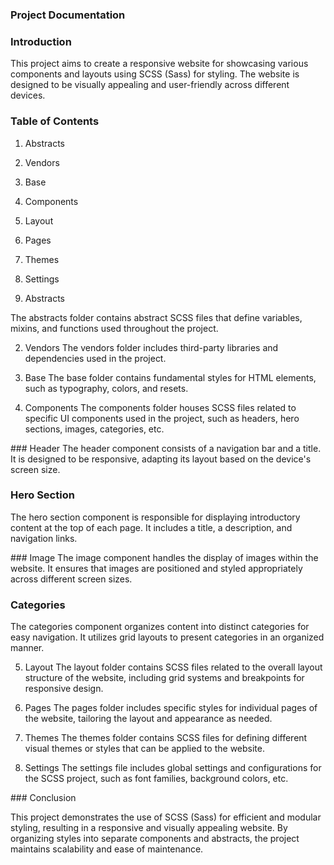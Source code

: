 ### Project Documentation

###  Introduction

This project aims to create a responsive website for showcasing various components and layouts using SCSS (Sass) for styling. The website is designed to be visually appealing and user-friendly across different devices.

### Table of Contents

1. Abstracts
2. Vendors
3. Base
4. Components
5. Layout
6. Pages
7. Themes
8. Settings

1. Abstracts

The abstracts folder contains abstract SCSS files that define variables, mixins, and functions used throughout the project.

2. Vendors
The vendors folder includes third-party libraries and dependencies used in the project.

3. Base
The base folder contains fundamental styles for HTML elements, such as typography, colors, and resets.

4. Components
The components folder houses SCSS files related to specific UI components used in the project, such as headers, hero sections, images, categories, etc.

### Header
The header component consists of a navigation bar and a title. It is designed to be responsive, adapting its layout based on the device's screen size.

### Hero Section
The hero section component is responsible for displaying introductory content at the top of each page. It includes a title, a description, and navigation links.

### Image
The image component handles the display of images within the website. It ensures that images are positioned and styled appropriately across different screen sizes.

### Categories
The categories component organizes content into distinct categories for easy navigation. It utilizes grid layouts to present categories in an organized manner.

5. Layout
The layout folder contains SCSS files related to the overall layout structure of the website, including grid systems and breakpoints for responsive design.

6. Pages
The pages folder includes specific styles for individual pages of the website, tailoring the layout and appearance as needed.

7. Themes
The themes folder contains SCSS files for defining different visual themes or styles that can be applied to the website.

8. Settings
The settings file includes global settings and configurations for the SCSS project, such as font families, background colors, etc.

### Conclusion

This project demonstrates the use of SCSS (Sass) for efficient and modular styling, resulting in a responsive and visually appealing website. By organizing styles into separate components and abstracts, the project maintains scalability and ease of maintenance.

